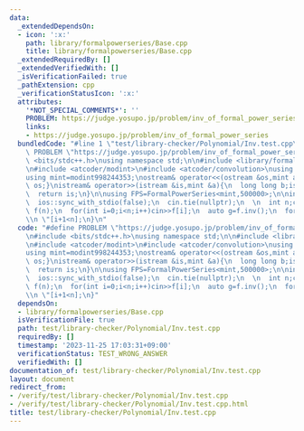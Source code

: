 ```yaml
---
data:
  _extendedDependsOn:
  - icon: ':x:'
    path: library/formalpowerseries/Base.cpp
    title: library/formalpowerseries/Base.cpp
  _extendedRequiredBy: []
  _extendedVerifiedWith: []
  _isVerificationFailed: true
  _pathExtension: cpp
  _verificationStatusIcon: ':x:'
  attributes:
    '*NOT_SPECIAL_COMMENTS*': ''
    PROBLEM: https://judge.yosupo.jp/problem/inv_of_formal_power_series
    links:
    - https://judge.yosupo.jp/problem/inv_of_formal_power_series
  bundledCode: "#line 1 \"test/library-checker/Polynomial/Inv.test.cpp\"\n#define\
    \ PROBLEM \"https://judge.yosupo.jp/problem/inv_of_formal_power_series\"\n#include\
    \ <bits/stdc++.h>\nusing namespace std;\n\n#include <library/formalpowerseries/Base.cpp>\n\
    \n#include <atcoder/modint>\n#include <atcoder/convolution>\nusing namespace atcoder;\n\
    using mint=modint998244353;\nostream& operator<<(ostream &os,mint a){os<<a.val();return\
    \ os;}\nistream& operator>>(istream &is,mint &a){\n  long long b;is>>b;a=b;\n\
    \  return is;\n}\n\nusing FPS=FormalPowerSeries<mint,500000>;\n\nint main(){\n\
    \  ios::sync_with_stdio(false);\n  cin.tie(nullptr);\n  \n  int n;cin>>n;\n  FPS\
    \ f(n);\n  for(int i=0;i<n;i++)cin>>f[i];\n  auto g=f.inv();\n  for(int i=0;i<n;i++)cout<<g[i]<<\"\
    \\n \"[i+1<n];\n}\n"
  code: "#define PROBLEM \"https://judge.yosupo.jp/problem/inv_of_formal_power_series\"\
    \n#include <bits/stdc++.h>\nusing namespace std;\n\n#include <library/formalpowerseries/Base.cpp>\n\
    \n#include <atcoder/modint>\n#include <atcoder/convolution>\nusing namespace atcoder;\n\
    using mint=modint998244353;\nostream& operator<<(ostream &os,mint a){os<<a.val();return\
    \ os;}\nistream& operator>>(istream &is,mint &a){\n  long long b;is>>b;a=b;\n\
    \  return is;\n}\n\nusing FPS=FormalPowerSeries<mint,500000>;\n\nint main(){\n\
    \  ios::sync_with_stdio(false);\n  cin.tie(nullptr);\n  \n  int n;cin>>n;\n  FPS\
    \ f(n);\n  for(int i=0;i<n;i++)cin>>f[i];\n  auto g=f.inv();\n  for(int i=0;i<n;i++)cout<<g[i]<<\"\
    \\n \"[i+1<n];\n}"
  dependsOn:
  - library/formalpowerseries/Base.cpp
  isVerificationFile: true
  path: test/library-checker/Polynomial/Inv.test.cpp
  requiredBy: []
  timestamp: '2023-11-25 17:03:31+09:00'
  verificationStatus: TEST_WRONG_ANSWER
  verifiedWith: []
documentation_of: test/library-checker/Polynomial/Inv.test.cpp
layout: document
redirect_from:
- /verify/test/library-checker/Polynomial/Inv.test.cpp
- /verify/test/library-checker/Polynomial/Inv.test.cpp.html
title: test/library-checker/Polynomial/Inv.test.cpp
---
```

